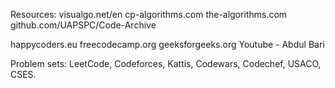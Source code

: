 Resources: 
visualgo.net/en
cp-algorithms.com
the-algorithms.com
github.com/UAPSPC/Code-Archive

happycoders.eu
freecodecamp.org
geeksforgeeks.org
Youtube - Abdul Bari

Problem sets: LeetCode, Codeforces, Kattis, Codewars, Codechef, USACO, CSES.
